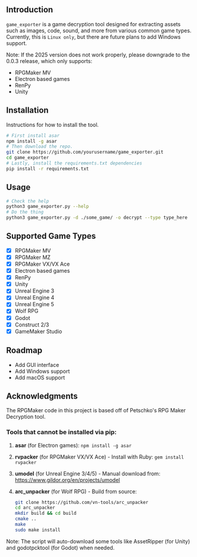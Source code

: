 ## Introduction
`game_exporter` is a game decryption tool designed for extracting assets such as images, code, sound, and more from various common game types.
Currently, this is `Linux only`, but there are future plans to add Windows support.

Note: If the 2025 version does not work properly, please downgrade to the 0.0.3 release, which only supports:
- RPGMaker MV
- Electron based games
- RenPy
- Unity

## Installation
Instructions for how to install the tool.
```bash
# First install asar
npm install -g asar
# Then download the repo.
git clone https://github.com/yourusername/game_exporter.git
cd game_exporter
# Lastly, install the requirements.txt dependencies
pip install -r requirements.txt
```

## Usage
```bash
# Check the help
python3 game_exporter.py --help
# Do the thing
python3 game_exporter.py -d ./some_game/ -o decrypt --type type_here
```

## Supported Game Types
- [x] RPGMaker MV
- [x] RPGMaker MZ
- [x] RPGMaker VX/VX Ace
- [x] Electron based games
- [x] RenPy
- [x] Unity
- [x] Unreal Engine 3
- [x] Unreal Engine 4
- [x] Unreal Engine 5
- [x] Wolf RPG
- [x] Godot
- [x] Construct 2/3
- [x] GameMaker Studio

## Roadmap
- Add GUI interface
- Add Windows support
- Add macOS support

## Acknowledgments
The RPGMaker code in this project is based off of Petschko's RPG Maker Decryption tool.

### Tools that cannot be installed via pip:

1. **asar** (for Electron games): `npm install -g asar`

2. **rvpacker** (for RPGMaker VX/VX Ace) - Install with Ruby: `gem install rvpacker`

3. **umodel** (for Unreal Engine 3/4/5) - Manual download from: https://www.gildor.org/en/projects/umodel

4. **arc_unpacker** (for Wolf RPG) - Build from source:
   ```bash
   git clone https://github.com/vn-tools/arc_unpacker
   cd arc_unpacker
   mkdir build && cd build
   cmake ..
   make
   sudo make install
   ```

Note: The script will auto-download some tools like AssetRipper (for Unity) and godotpcktool (for Godot) when needed.
